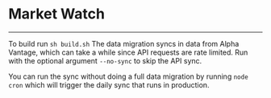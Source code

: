 # Market Watch
---
To build run `sh build.sh`
The data migration syncs in data from Alpha Vantage, which can take a while since API requests are rate limited.
Run with the optional argument `--no-sync` to skip the API sync.

You can run the sync without doing a full data migration by running `node cron` which will trigger the daily sync that runs in production.
